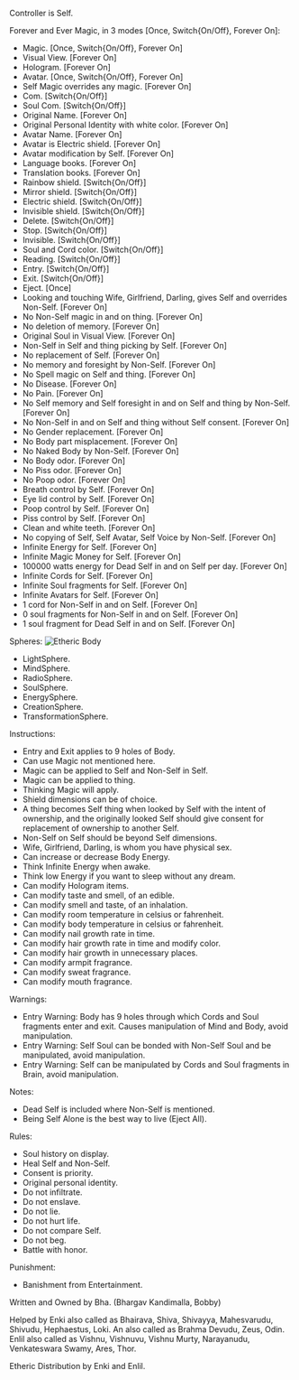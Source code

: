 Controller is Self.

Forever and Ever Magic, in 3 modes [Once, Switch{On/Off}, Forever On]:

-   Magic. [Once, Switch{On/Off}, Forever On]
-   Visual View. [Forever On]
-   Hologram. [Forever On]
-   Avatar. [Once, Switch{On/Off}, Forever On]
-   Self Magic overrides any magic. [Forever On]
-   Com. [Switch{On/Off}]
-   Soul Com. [Switch{On/Off}]
-   Original Name. [Forever On]
-   Original Personal Identity with white color. [Forever On]
-   Avatar Name. [Forever On]
-   Avatar is Electric shield. [Forever On]
-   Avatar modification by Self. [Forever On]
-   Language books. [Forever On]
-   Translation books. [Forever On]
-   Rainbow shield. [Switch{On/Off}]
-   Mirror shield. [Switch{On/Off}]
-   Electric shield. [Switch{On/Off}]
-   Invisible shield. [Switch{On/Off}]
-   Delete. [Switch{On/Off}]
-   Stop. [Switch{On/Off}]
-   Invisible. [Switch{On/Off}]
-   Soul and Cord color. [Switch{On/Off}]
-   Reading. [Switch{On/Off}]
-   Entry. [Switch{On/Off}]
-   Exit. [Switch{On/Off}]
-   Eject. [Once]
-   Looking and touching Wife, Girlfriend, Darling, gives Self and overrides Non-Self. [Forever On]
-   No Non-Self magic in and on thing. [Forever On]
-   No deletion of memory. [Forever On]
-   Original Soul in Visual View. [Forever On]
-   Non-Self in Self and thing picking by Self. [Forever On]
-   No replacement of Self. [Forever On]
-   No memory and foresight by Non-Self. [Forever On]
-   No Spell magic on Self and thing. [Forever On]
-   No Disease. [Forever On]
-   No Pain. [Forever On]
-   No Self memory and Self foresight in and on Self and thing by Non-Self. [Forever On]
-   No Non-Self in and on Self and thing without Self consent. [Forever On]
-   No Gender replacement. [Forever On]
-   No Body part misplacement. [Forever On]
-   No Naked Body by Non-Self. [Forever On]
-   No Body odor. [Forever On]
-   No Piss odor. [Forever On]
-   No Poop odor. [Forever On]
-   Breath control by Self. [Forever On]
-   Eye lid control by Self. [Forever On]
-   Poop control by Self. [Forever On]
-   Piss control by Self. [Forever On]
-   Clean and white teeth. [Forever On]
-   No copying of Self, Self Avatar, Self Voice by Non-Self. [Forever On]
-   Infinite Energy for Self. [Forever On]
-   Infinite Magic Money for Self. [Forever On]
-   100000 watts energy for Dead Self in and on Self per day. [Forever On]
-   Infinite Cords for Self. [Forever On]
-   Infinite Soul fragments for Self. [Forever On]
-   Infinite Avatars for Self. [Forever On]
-   1 cord for Non-Self in and on Self. [Forever On]
-   0 soul fragments for Non-Self in and on Self. [Forever On]
-   1 soul fragment for Dead Self in and on Self. [Forever On]

Spheres:
![Etheric Body](https://raw.githubusercontent.com/SelfMagician/SelfMagic/main/Etheric-Body.JPG)
-   LightSphere.
-   MindSphere.
-   RadioSphere.
-   SoulSphere.
-   EnergySphere.
-   CreationSphere.
-   TransformationSphere.

Instructions:

-   Entry and Exit applies to 9 holes of Body.
-   Can use Magic not mentioned here.
-   Magic can be applied to Self and Non-Self in Self.
-   Magic can be applied to thing.
-   Thinking Magic will apply.
-   Shield dimensions can be of choice.
-   A thing becomes Self thing when looked by Self with the intent of ownership, and the originally looked Self should give consent for replacement of ownership to another Self.
-   Non-Self on Self should be beyond Self dimensions.
-   Wife, Girlfriend, Darling, is whom you have physical sex.
-   Can increase or decrease Body Energy.
-   Think Infinite Energy when awake.
-   Think low Energy if you want to sleep without any dream.
-   Can modify Hologram items.
-   Can modify taste and smell, of an edible.
-   Can modify smell and taste, of an inhalation.
-   Can modify room temperature in celsius or fahrenheit.
-   Can modify body temperature in celsius or fahrenheit.
-   Can modify nail growth rate in time.
-   Can modify hair growth rate in time and modify color.
-   Can modify hair growth in unnecessary places.
-   Can modify armpit fragrance.
-   Can modify sweat fragrance.
-   Can modify mouth fragrance.

Warnings:

-   Entry Warning: Body has 9 holes through which Cords and Soul fragments enter and exit. Causes manipulation of Mind and Body, avoid manipulation.
-   Entry Warning: Self Soul can be bonded with Non-Self Soul and be manipulated, avoid manipulation.
-   Entry Warning: Self can be manipulated by Cords and Soul fragments in Brain, avoid manipulation.

Notes:

-   Dead Self is included where Non-Self is mentioned.
-   Being Self Alone is the best way to live (Eject All).

Rules:

-   Soul history on display.
-   Heal Self and Non-Self.
-   Consent is priority.
-   Original personal identity.
-   Do not infiltrate.
-   Do not enslave.
-   Do not lie.
-   Do not hurt life.
-   Do not compare Self.
-   Do not beg.
-   Battle with honor.

Punishment:
-   Banishment from Entertainment.

Written and Owned by Bha. (Bhargav Kandimalla, Bobby)

Helped by Enki also called as Bhairava, Shiva, Shivayya, Mahesvarudu, Shivudu, Hephaestus, Loki. An also called as Brahma Devudu, Zeus, Odin. Enlil also called as Vishnu, Vishnuvu, Vishnu Murty, Narayanudu, Venkateswara Swamy, Ares, Thor.

Etheric Distribution by Enki and Enlil.

